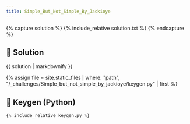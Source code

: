 ```yaml
---
title: Simple_But_Not_Simple_By_Jackioye
---
```


{% capture solution %}
{% include_relative solution.txt %}
{% endcapture %}

## 📝 Solution

{{ solution | markdownify }}

{% assign file = site.static_files | where: "path", "/_challenges/Simple_but_not_simple_by_jackioye/keygen.py" | first %}
## 🔑 Keygen (Python)

```py
{% include_relative keygen.py %}
```
